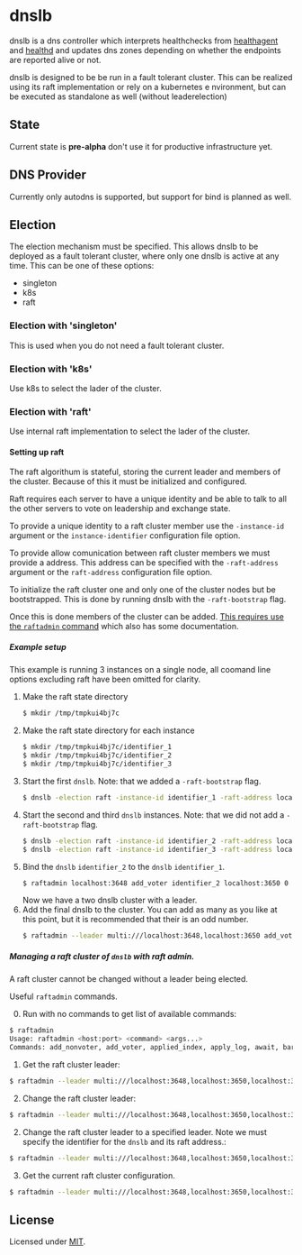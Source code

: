 # dnslb

dnslb is a dns controller which interprets healthchecks from [healthagent](https://github.com/NectGmbH/healthagent) and [healthd](https://github.com/NectGmbH/healthd) and updates dns zones depending on whether the endpoints are reported alive or not.

dnslb is designed to be be run in a fault tolerant cluster. This can be realized using its raft implementation or rely on a kubernetes e nvironment, but can be executed as standalone as well (without leaderelection)

## State

Current state is **pre-alpha** don't use it for productive infrastructure yet.

## DNS Provider

Currently only autodns is supported, but support for bind is planned as well.

## Election

The election mechanism must be specified. This allows dnslb to be deployed as a fault tolerant cluster, where only one dnslb is active at any time. This can be one of these options:

* singleton
* k8s
* raft

### Election with 'singleton'

This is used when you do not need a fault tolerant cluster.

### Election with 'k8s'

Use k8s to select the lader of the cluster.

### Election with 'raft'

Use internal raft implementation to select the lader of the cluster.

#### Setting up raft

The raft algorithum is stateful, storing the current leader and members of the cluster. Because of this it must be initialized and configured.

Raft requires each server to have a unique identity and be able to talk to all the other servers to vote on leadership and exchange state.

To provide a unique identity to a raft cluster member use the `-instance-id` argument or the `instance-identifier` configuration file option.

To provide allow comunication between raft cluster members we must provide a address. This address can be specified with the `-raft-address` argument or the `raft-address` configuration file option.

To initialize the raft cluster one and only one of the cluster nodes but be bootstrapped. This is done by running dnslb with the `-raft-bootstrap` flag.

Once this is done members of the cluster can be added. [This requires use the `raftadmin` command](https://github.com/Jille/raftadmin) which also has some documentation.


##### Example setup

This example is running 3 instances on a single node, all coomand line options excluding raft have been omitted for clarity.

 1. Make the raft state directory
    ```sh
    $ mkdir /tmp/tmpkui4bj7c
    ```
 2. Make the raft state directory for each instance
    ```sh
    $ mkdir /tmp/tmpkui4bj7c/identifier_1
    $ mkdir /tmp/tmpkui4bj7c/identifier_2
    $ mkdir /tmp/tmpkui4bj7c/identifier_3
    ```
 3. Start the first `dnslb`. Note: that we added a `-raft-bootstrap` flag.
    ```sh
    $ dnslb -election raft -instance-id identifier_1 -raft-address localhost:3648 -raft-dir /tmp/tmpkui4bj7c -raft-bootstrap
    ```
 4. Start the second and third `dnslb` instances. Note: that we did not add a `-raft-bootstrap` flag.
    ```sh
    $ dnslb -election raft -instance-id identifier_2 -raft-address localhost:3650 -raft-dir /tmp/tmpkui4bj7c
    $ dnslb -election raft -instance-id identifier_3 -raft-address localhost:3652 -raft-dir /tmp/tmpkui4bj7c
    ```
 4. Bind the `dnslb` `identifier_2` to the `dnslb` `identifier_1`.
    ```sh
    $ raftadmin localhost:3648 add_voter identifier_2 localhost:3650 0
    ```
    Now we have a two dnslb cluster with a leader.
 5. Add the final dnslb to the cluster. You can add as many as you like at this point, but it is recommended that their is an odd number.
    ```sh
    $ raftadmin --leader multi:///localhost:3648,localhost:3650 add_voter identifier_3 localhost:3652 0
    ```

##### Managing a raft cluster of `dnslb` with raft admin.

A raft cluster cannot be changed without a leader being elected.

Useful `raftadmin` commands.

0. Run with no commands to get list of available commands:
```sh
$ raftadmin
Usage: raftadmin <host:port> <command> <args...>
Commands: add_nonvoter, add_voter, applied_index, apply_log, await, barrier, demote_voter, forget, get_configuration, last_contact, last_index, leader, leadership_transfer, leadership_transfer_to_server, remove_server, shutdown, snapshot, state, stats, verify_leader
```

1. Get the raft cluster leader:
```sh
$ raftadmin --leader multi:///localhost:3648,localhost:3650,localhost:3652 leader
```
2. Change the raft cluster leader:
```sh
$ raftadmin --leader multi:///localhost:3648,localhost:3650,localhost:3652 leadership_transfer
```
2. Change the raft cluster leader to a specified leader. Note we must specify the identifier for the `dnslb` and its raft address.:
```sh
$ raftadmin --leader multi:///localhost:3648,localhost:3650,localhost:3652 leadership_transfer_to_server identifier_3 localhost:3652
```
3. Get the current raft cluster configuration.
```sh
$ raftadmin --leader multi:///localhost:3648,localhost:3650,localhost:3652 get_configuration
```

## License

Licensed under [MIT](./LICENSE).